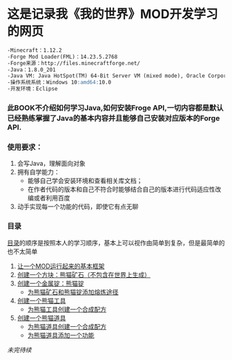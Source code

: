 # 这是记录我《我的世界》MOD开发学习的网页
```markdown
-Minecraft：1.12.2
-Forge Mod Loader(FML)：14.23.5.2768
-Forge来源：http://files.minecraftforge.net/
-Java：1.8.0_201
-Java VM: Java HotSpot(TM) 64-Bit Server VM (mixed mode), Oracle Corporation
-操作系统系统：Windows 10:amd64:10.0
-开发环境：Eclipse
```
### 此BOOK不介绍如何学习Java,如何安装Froge API,一切内容都是默认已经熟练掌握了Java的基本内容并且能够自己安装对应版本的Forge API.
### 使用要求：
1. 会写Java，理解面向对象
2. 拥有自学能力：
   * 能够自己学会安装环境和查看相关库文档；
   * 在作者代码的版本和自己不符合时能够结合自己的版本进行代码适应性改编或者利用百度
3. 动手实现每一个功能的代码，即使它有点无聊
### 目录

[目录](https://github.com/SingleBone/Egod-MC/chapter/)的顺序是按照本人的学习顺序，基本上可以视作由简单到复杂，但是最简单的也不太简单

1. [让一个MOD运行起来的基本框架](/chapter/CPT1/CPT-1.md)
2. [创建一个方块：熊猫矿石（不包含在世界上生成）](/chapter/CPT2/CPT-2.md)
3. [创建一个金属锭：熊猫锭](/chapter/CPT3/CPT-3.md)
   * [为熊猫矿石和熊猫锭添加熔炼途径](/chapter/CPT3/CPT-3.1.md)
4. [创建一个熊猫工具](/chapter/CPT4/CPT-4.md)
   * [为熊猫工具创建一个合成配方](/chapter/CPT4/CPT-4.1.md)
5. [创建一个熊猫道具](/chapter/CPT5/CPT-5.md)
   * [为熊猫道具创建一个合成配方](/chapter/CPT5/CPT-5.1.md)
   * [为熊猫道具添加一个功能](/chapter/CPT5/CPT-5.2.md)
   
*未完待续*
